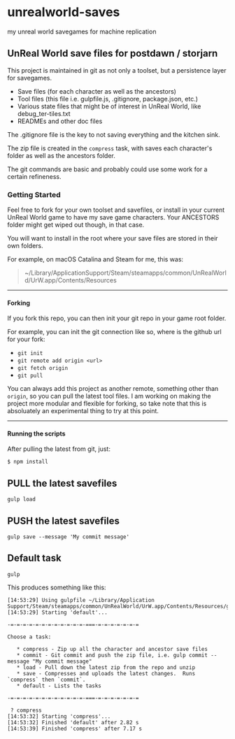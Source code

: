 # unrealworld-saves
my unreal world savegames for machine replication

## UnReal World save files for postdawn / storjarn

This project is maintained in git as not only a toolset, but a persistence layer for savegames.

- Save files (for each character as well as the ancestors)
- Tool files (this file i.e. gulpfile.js, .gitignore, package.json, etc.)
- Various state files that might be of interest in UnReal World, like debug_ter-tiles.txt
- READMEs and other doc files

The .gitignore file is the key to not saving everything and the kitchen sink.

The zip file is created in the `compress` task, with saves each character's folder as well as the ancestors folder.

The git commands are basic and probably could use some work for a certain refineness.

### Getting Started

Feel free to fork for your own toolset and savefiles,
or install in your current UnReal World game to have my save game characters.
Your ANCESTORS folder might get wiped out though, in that case.

You will want to install in the root where your save files are stored in their own folders.

For example, on macOS Catalina and Steam for me, this was:

> ~/Library/ApplicationSupport/Steam/steamapps/common/UnRealWorld/UrW.app/Contents/Resources

---

#### Forking

If you fork this repo, you can then init your git repo in your game root folder.

For example, you can init the git connection like so, where <url> is the github url for your fork:

- `git init`
- `git remote add origin <url>`
- `git fetch origin`
- `git pull`

You can always add this project as another remote, something other than `origin`, so you can pull the latest tool files.  I am working on making the project more modular and flexible for forking, so take note that this is absoluately an experimental thing to try at this point.

---

#### Running the scripts

After pulling the latest from git, just:

```
$ npm install
```

## PULL the latest savefiles

```
gulp load
```

## PUSH the latest savefiles

```
gulp save --message 'My commit message'
```

## Default task

```
gulp
```

This produces something like this:

```
[14:53:29] Using gulpfile ~/Library/Application Support/Steam/steamapps/common/UnRealWorld/UrW.app/Contents/Resources/gulpfile.js
[14:53:29] Starting 'default'...

-=-=-=-=-=-=-=-=-=-=-=-=-===-=-=-=-=-=-=-=

Choose a task:

   * compress - Zip up all the character and ancestor save files
   * commit - Git commit and push the zip file, i.e. gulp commit --message "My commit message"
   * load - Pull down the latest zip from the repo and unzip
   * save - Compresses and uploads the latest changes.  Runs `compress` then `commit`.
   * default - Lists the tasks

-=-=-=-=-=-=-=-=-=-=-=-=-===-=-=-=-=-=-=-=

 ? compress
[14:53:32] Starting 'compress'...
[14:53:32] Finished 'default' after 2.82 s
[14:53:39] Finished 'compress' after 7.17 s

```